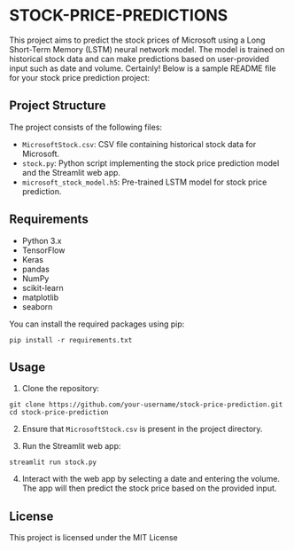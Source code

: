 # STOCK-PRICE-PREDICTIONS
This project aims to predict the stock prices of Microsoft using a Long Short-Term Memory (LSTM) neural network model. The model is trained on historical stock data and can make predictions based on user-provided input such as date and volume.
Certainly! Below is a sample README file for your stock price prediction project:

## Project Structure

The project consists of the following files:

- `MicrosoftStock.csv`: CSV file containing historical stock data for Microsoft.
- `stock.py`: Python script implementing the stock price prediction model and the Streamlit web app.
- `microsoft_stock_model.h5`: Pre-trained LSTM model for stock price prediction.

## Requirements

- Python 3.x
- TensorFlow
- Keras
- pandas
- NumPy
- scikit-learn
- matplotlib
- seaborn

You can install the required packages using pip:

```
pip install -r requirements.txt
```

## Usage

1. Clone the repository:

```
git clone https://github.com/your-username/stock-price-prediction.git
cd stock-price-prediction
```

2. Ensure that `MicrosoftStock.csv` is present in the project directory.

3. Run the Streamlit web app:

```
streamlit run stock.py
```

4. Interact with the web app by selecting a date and entering the volume. The app will then predict the stock price based on the provided input.


## License

This project is licensed under the MIT License
```
